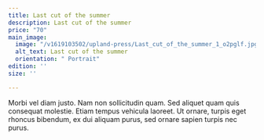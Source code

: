 ```yaml
---
title: Last cut of the summer
description: Last cut of the summer
price: "70"
main_image:
  image: "/v1619103502/upland-press/Last_cut_of_the_summer_1_o2pglf.jpg"
  alt_text: Last cut of the summer
  orientation: " Portrait"
edition: ''
size: ''

---
```

Morbi vel diam justo. Nam non sollicitudin quam. Sed aliquet quam quis consequat molestie. Etiam tempus vehicula laoreet. Ut ornare, turpis eget rhoncus bibendum, ex dui aliquam purus, sed ornare sapien turpis nec purus.
